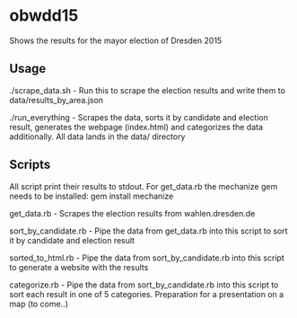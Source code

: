 # obwdd15
Shows the results for the mayor election of Dresden 2015

## Usage

./scrape_data.sh - Run this to scrape the election results and write them to data/results_by_area.json  

./run_everything - Scrapes the data, sorts it by candidate and election result, generates the webpage (index.html) and categorizes the data additionally. All data lands in the data/ directory  

## Scripts

All script print their results to stdout. For get_data.rb the mechanize gem needs to be installed: gem install mechanize

get_data.rb - Scrapes the election results from wahlen.dresden.de  

sort_by_candidate.rb - Pipe the data from get_data.rb into this script to sort it by candidate and election result  

sorted_to_html.rb - Pipe the data from sort_by_candidate.rb into this script to generate a website with the results  

categorize.rb - Pipe the data from sort_by_candidate.rb into this script to sort each result in one of 5 categories. Preparation for a presentation on a map (to come..)  
